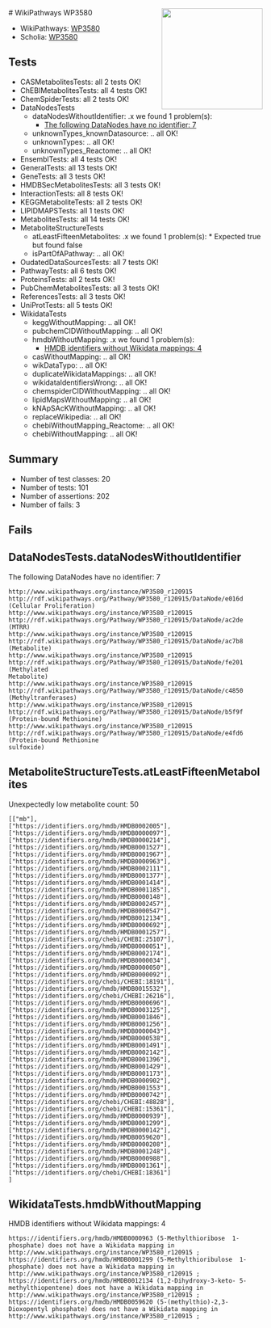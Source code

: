 <img style="float: right; width: 200px" src="https://upload.wikimedia.org/wikipedia/commons/thumb/8/83/Wplogo_with_text_500.png/640px-Wplogo_with_text_500.png" />
# WikiPathways WP3580

* WikiPathways: [WP3580](https://new.wikipathways.org/pathways/WP3580)
* Scholia: [WP3580](https://scholia.toolforge.org/wikipathways/WP3580)
## Tests
* CASMetabolitesTests: all 2 tests OK!
* ChEBIMetabolitesTests: all 4 tests OK!
* ChemSpiderTests: all 2 tests OK!
* DataNodesTests
    * dataNodesWithoutIdentifier: .x we found 1 problem(s):
        * [The following DataNodes have no identifier: 7](#d2d32fa6)
    * unknownTypes_knownDatasource: .. all OK!
    * unknownTypes: .. all OK!
    * unknownTypes_Reactome: .. all OK!
* EnsemblTests: all 4 tests OK!
* GeneralTests: all 13 tests OK!
* GeneTests: all 3 tests OK!
* HMDBSecMetabolitesTests: all 3 tests OK!
* InteractionTests: all 8 tests OK!
* KEGGMetaboliteTests: all 2 tests OK!
* LIPIDMAPSTests: all 1 tests OK!
* MetabolitesTests: all 14 tests OK!
* MetaboliteStructureTests
    * atLeastFifteenMetabolites: .x we found 1 problem(s):
            * Expected true but found false
    * isPartOfAPathway: .. all OK!
* OudatedDataSourcesTests: all 7 tests OK!
* PathwayTests: all 6 tests OK!
* ProteinsTests: all 2 tests OK!
* PubChemMetabolitesTests: all 3 tests OK!
* ReferencesTests: all 3 tests OK!
* UniProtTests: all 5 tests OK!
* WikidataTests
    * keggWithoutMapping: .. all OK!
    * pubchemCIDWithoutMapping: .. all OK!
    * hmdbWithoutMapping: .x we found 1 problem(s):
        * [HMDB identifiers without Wikidata mappings: 4](#8860e69e)
    * casWithoutMapping: .. all OK!
    * wikDataTypo: .. all OK!
    * duplicateWikidataMappings: .. all OK!
    * wikidataIdentifiersWrong: .. all OK!
    * chemspiderCIDWithoutMapping: .. all OK!
    * lipidMapsWithoutMapping: .. all OK!
    * kNApSAcKWithoutMapping: .. all OK!
    * replaceWikipedia: .. all OK!
    * chebiWithoutMapping_Reactome: .. all OK!
    * chebiWithoutMapping: .. all OK!


## Summary

* Number of test classes: 20
* Number of tests: 101
* Number of assertions: 202
* Number of fails: 3

## Fails

<a name="d2d32fa6" />

## DataNodesTests.dataNodesWithoutIdentifier

The following DataNodes have no identifier: 7
```
http://www.wikipathways.org/instance/WP3580_r120915 http://rdf.wikipathways.org/Pathway/WP3580_r120915/DataNode/e016d (Cellular Proliferation)
http://www.wikipathways.org/instance/WP3580_r120915 http://rdf.wikipathways.org/Pathway/WP3580_r120915/DataNode/ac2de (MTRR)
http://www.wikipathways.org/instance/WP3580_r120915 http://rdf.wikipathways.org/Pathway/WP3580_r120915/DataNode/ac7b8 (Metabolite)
http://www.wikipathways.org/instance/WP3580_r120915 http://rdf.wikipathways.org/Pathway/WP3580_r120915/DataNode/fe201 (Methylated
Metabolite)
http://www.wikipathways.org/instance/WP3580_r120915 http://rdf.wikipathways.org/Pathway/WP3580_r120915/DataNode/c4850 (Methyltranferases)
http://www.wikipathways.org/instance/WP3580_r120915 http://rdf.wikipathways.org/Pathway/WP3580_r120915/DataNode/b5f9f (Protein-bound Methionine)
http://www.wikipathways.org/instance/WP3580_r120915 http://rdf.wikipathways.org/Pathway/WP3580_r120915/DataNode/e4fd6 (Protein-bound Methionine 
sulfoxide)
```

<a name="3b0fa26a" />

## MetaboliteStructureTests.atLeastFifteenMetabolites

Unexpectedly low metabolite count: 50

```
[["mb"],
["https://identifiers.org/hmdb/HMDB0002005"],
["https://identifiers.org/hmdb/HMDB0000097"],
["https://identifiers.org/hmdb/HMDB0000214"],
["https://identifiers.org/hmdb/HMDB0001527"],
["https://identifiers.org/hmdb/HMDB0001967"],
["https://identifiers.org/hmdb/HMDB0000963"],
["https://identifiers.org/hmdb/HMDB0002111"],
["https://identifiers.org/hmdb/HMDB0001377"],
["https://identifiers.org/hmdb/HMDB0001414"],
["https://identifiers.org/hmdb/HMDB0001185"],
["https://identifiers.org/hmdb/HMDB0000148"],
["https://identifiers.org/hmdb/HMDB0002457"],
["https://identifiers.org/hmdb/HMDB0000547"],
["https://identifiers.org/hmdb/HMDB0012134"],
["https://identifiers.org/hmdb/HMDB0000692"],
["https://identifiers.org/hmdb/HMDB0001257"],
["https://identifiers.org/chebi/CHEBI:25107"],
["https://identifiers.org/hmdb/HMDB0000051"],
["https://identifiers.org/hmdb/HMDB0002174"],
["https://identifiers.org/hmdb/HMDB0000034"],
["https://identifiers.org/hmdb/HMDB0000050"],
["https://identifiers.org/hmdb/HMDB0000092"],
["https://identifiers.org/chebi/CHEBI:18191"],
["https://identifiers.org/hmdb/HMDB0015532"],
["https://identifiers.org/chebi/CHEBI:26216"],
["https://identifiers.org/hmdb/HMDB0000696"],
["https://identifiers.org/hmdb/HMDB0003125"],
["https://identifiers.org/hmdb/HMDB0001846"],
["https://identifiers.org/hmdb/HMDB0001256"],
["https://identifiers.org/hmdb/HMDB0000043"],
["https://identifiers.org/hmdb/HMDB0000538"],
["https://identifiers.org/hmdb/HMDB0001491"],
["https://identifiers.org/hmdb/HMDB0002142"],
["https://identifiers.org/hmdb/HMDB0001396"],
["https://identifiers.org/hmdb/HMDB0001429"],
["https://identifiers.org/hmdb/HMDB0001173"],
["https://identifiers.org/hmdb/HMDB0000902"],
["https://identifiers.org/hmdb/HMDB0001553"],
["https://identifiers.org/hmdb/HMDB0000742"],
["https://identifiers.org/chebi/CHEBI:48828"],
["https://identifiers.org/chebi/CHEBI:15361"],
["https://identifiers.org/hmdb/HMDB0000939"],
["https://identifiers.org/hmdb/HMDB0001299"],
["https://identifiers.org/hmdb/HMDB0000142"],
["https://identifiers.org/hmdb/HMDB0059620"],
["https://identifiers.org/hmdb/HMDB0000208"],
["https://identifiers.org/hmdb/HMDB0001248"],
["https://identifiers.org/hmdb/HMDB0000988"],
["https://identifiers.org/hmdb/HMDB0001361"],
["https://identifiers.org/chebi/CHEBI:18361"]
]
```

<a name="8860e69e" />

## WikidataTests.hmdbWithoutMapping

HMDB identifiers without Wikidata mappings: 4
```
https://identifiers.org/hmdb/HMDB0000963 (5-Methylthioribose  1-phosphate) does not have a Wikidata mapping in http://www.wikipathways.org/instance/WP3580_r120915 ; 
https://identifiers.org/hmdb/HMDB0001299 (5-Methylthioribulose  1-phosphate) does not have a Wikidata mapping in http://www.wikipathways.org/instance/WP3580_r120915 ; 
https://identifiers.org/hmdb/HMDB0012134 (1,2-Dihydroxy-3-keto- 5-methylthiopentene) does not have a Wikidata mapping in http://www.wikipathways.org/instance/WP3580_r120915 ; 
https://identifiers.org/hmdb/HMDB0059620 (5-(methylthio)-2,3- Dioxopentyl phosphate) does not have a Wikidata mapping in http://www.wikipathways.org/instance/WP3580_r120915 ; 
```

